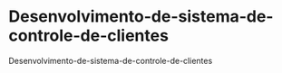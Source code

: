 # Desenvolvimento-de-sistema-de-controle-de-clientes
 Desenvolvimento-de-sistema-de-controle-de-clientes
